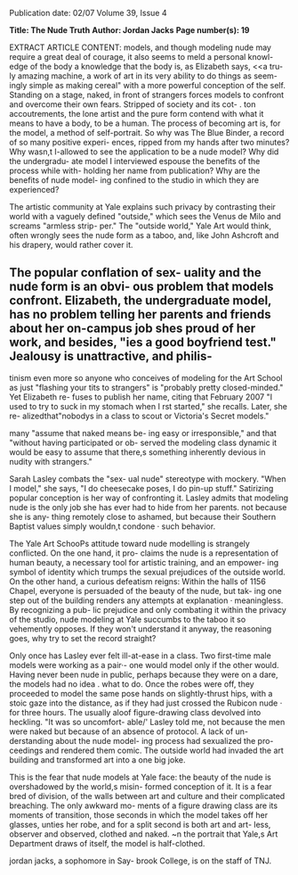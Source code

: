 Publication date: 02/07
Volume 39, Issue 4

**Title: The Nude Truth**
**Author: Jordan Jacks**
**Page number(s): 19**

EXTRACT ARTICLE CONTENT:
models, and though modeling nude 
may require a great deal of courage, it 
also seems to meld a personal knowl-
edge of the body a knowledge that 
the body is, as Elizabeth says, <<a tru-
ly amazing machine, a work of art in 
its very ability to do things as seem-
ingly simple as making cereal" with 
a more powerful conception of the 
self. Standing on a stage, naked, in 
front of strangers forces models to 
confront and overcome their own 
fears. Stripped of society and its cot- . 
ton accoutrements, the lone artist and 
the pure form contend with what it 
means to have a body, to be a human. 
The process of becoming art is, for 
the model, a method of self-portrait. 
So why was The Blue Binder, a 
record of so many positive experi-
ences, ripped from my hands after 
two minutes? Why wasn,t I-allowed 
to see the application to be a nude 
model? Why did the undergradu-
ate model I interviewed espouse the 
benefits of the process while with-
holding her name from publication? 
Why are the benefits of nude model-
ing confined to the studio in which 
they are experienced? 

The artistic community at Yale 
explains such privacy by contrasting 
their world with a vaguely defined 
"outside," which sees the Venus de 
Milo and screams "armless strip-
per." The "outside world," Yale Art 
would think, often wrongly sees the 
nude form as a taboo, and, like John 
Ashcroft and his drapery, would 
rather cover it. 

The popular conflation of sex-
uality and the nude form is an obvi-
ous problem that models confront. 
Elizabeth, the undergraduate model, 
has no problem telling her parents 
and friends about her on-campus 
job shes proud of her work, and 
besides, "ies a good boyfriend test." 
Jealousy is unattractive, and philis-
-
tinism even more so anyone who 
conceives of modeling for the Art 
School as just "flashing your tits 
to strangers" is "probably pretty 
closed-minded." Yet Elizabeth re-
fuses to publish her name, citing that 
February 2007 
"I used to try to suck 
in my stomach when 
I rst started," she 
recalls. Later, she re-
alizedthat"nobodys 
in a class to scout or 
Victoria's Secret 
models." 

many "assume that naked means be-
ing easy or irresponsible," and that 
"without having participated or ob-
served the modeling class dynamic it 
would be easy to assume that there,s 
something inherently devious in 
nudity with strangers." 

Sarah Lasley combats the "sex-
ual nude" stereotype with mockery. 
"When I model," she says, "I do 
cheesecake poses, I do pin-up stuff." 
Satirizing popular conception is her 
way of confronting it. Lasley admits 
that modeling nude is the only job 
she has ever had to hide from her 
parents. not because she is any-
thing remotely close to ashamed, 
but because their Southern Baptist 
values simply wouldn,t condone 
· such behavior. 

The Yale Art SchooPs attitude 
toward nude modelling is strangely 
conflicted. On the one hand, it pro-
claims the nude is a representation of 
human beauty, a necessary tool for 
artistic training, and an empower-
ing symbol of identity which trumps 
the sexual prejudices of the outside 
world. On the other hand, a curious 
defeatism reigns: Within the halls of 
1156 Chapel, everyone is persuaded 
of the beauty of the nude, but tak-
ing one step out of the building 
renders any attempts at explanation · 
meaningless. By recognizing a pub-
lic prejudice and only combating 
it within the privacy of the studio, 
nude modeling at Yale succumbs to 
the taboo it so vehemently opposes. 
If they won't understand it anyway, 
the reasoning goes, why try to set 
the record straight? 

Only once has Lasley ever felt 
ill-at-ease in a class. Two first-time 
male models were working as a pair·-
one would model only if the other 
would. Having never been nude in 
public, perhaps because they were 
on a dare, the models had no idea 
. what to do. Once the robes were off, 
they proceeded to model the same 
pose hands on slightly-thrust hips, 
with a stoic gaze into the distance, as 
if they had just crossed the Rubicon 
nude · for three hours. The usually 
aloof figure-drawing class devolved 
into heckling. "It was so uncomfort-
able/' Lasley told me, not because 
the men were naked but because of 
an absence of protocol. A lack of un-
derstanding about the nude model-
ing process had sexualized the pro-
ceedings and rendered them comic. 
The outside world had invaded the 
art building and transformed art into 
a one big joke. 

This is the fear that nude models 
at Yale face: the beauty of the nude is 
overshadowed by the world,s misin-
formed conception of it. It is a fear 
bred of division, of the walls between 
art and culture and their complicated 
breaching. The only awkward mo-
ments of a figure drawing class are 
its moments of transition, those 
seconds in which the model takes 
off her glasses, unties her robe, and 
for a split second is both art and art-
less, observer and observed, clothed 
and naked. ~n the portrait that Yale,s 
Art Department draws of itself, the 
model is half-clothed. 

jordan jacks, a sophomore in Say-
brook College, is on the staff of 
TNJ.